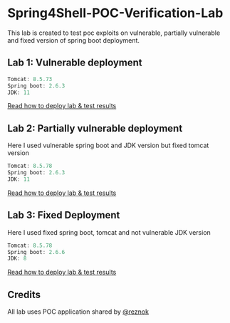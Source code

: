 # Spring4Shell-POC-Verification-Lab

This lab is created to test poc exploits on vulnerable, partially vulnerable and fixed version of spring boot deployment.

## Lab 1: Vulnerable deployment

```js
Tomcat: 8.5.73
Spring boot: 2.6.3
JDK: 11
```
<a href="https://github.com/tauh33dkhan/Spring4Shell-POC-Verification-Lab/tree/main/tomcat_8.5.73-jdk11-spb.2.6.3">Read how to deploy lab & test results</a>

## Lab 2: Partially vulnerable deployment

Here I used vulnerable spring boot and JDK version but fixed tomcat version

```js
Tomcat: 8.5.78
Spring boot: 2.6.3
JDK: 11
```
<a href="https://github.com/tauh33dkhan/Spring4Shell-POC-Verification-Lab/blob/main/tomcat_8.5.78-jdk11-spb-2.6.3">Read how to deploy lab & test results</a>

## Lab 3: Fixed Deployment

Here I used fixed spring boot, tomcat and not vulnerable JDK version 

```js
Tomcat: 8.5.78
Spring boot: 2.6.6
JDK: 8
```
<a href="https://github.com/tauh33dkhan/Spring4Shell-POC-Verification-Lab/tree/main/tomcat_8.5.78-jdk8-spb-2.6.6">Read how to deploy lab & test results</a>

## Credits

All lab uses POC application shared by <a href="https://github.com/reznok/Spring4Shell-POC">@reznok</a>
